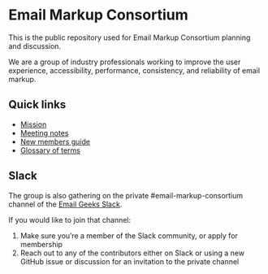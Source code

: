 # Email Markup Consortium

This is the public repository used for Email Markup Consortium planning and discussion.

We are a group of industry professionals working to improve the user experience, accessibility, performance, consistency, and reliability of email markup.

## Quick links

- [Mission](mission.md)
- [Meeting notes](meeting-notes)
- [New members guide](new-member-welcome.md)
- [Glossary of terms](glossary.md)

## Slack

The group is also gathering on the private #email-markup-consortium channel of the [Email Geeks Slack](https://email.geeks.chat/).

If you would like to join that channel:

1. Make sure you’re a member of the Slack community, or apply for membership
2. Reach out to any of the contributors either on Slack or using a new GitHub issue or discussion for an invitation to the private channel
